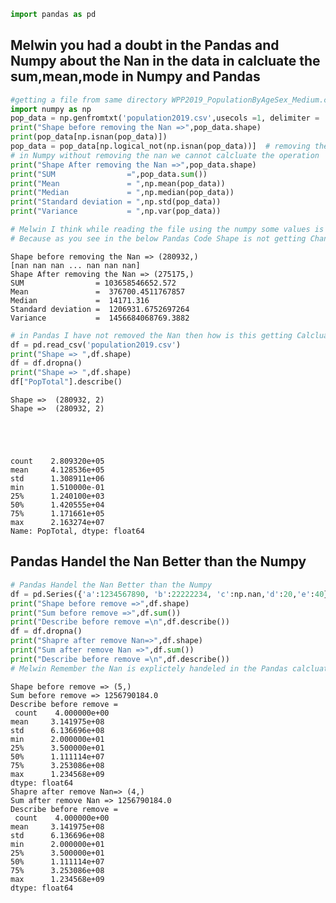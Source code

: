 ```python
import pandas as pd
```

## Melwin you had a doubt in the Pandas and Numpy about the Nan in the data in calcluate the sum,mean,mode in Numpy and Pandas


```python
#getting a file from same directory WPP2019_PopulationByAgeSex_Medium.csv
import numpy as np
pop_data = np.genfromtxt('population2019.csv',usecols =1, delimiter = ',',skip_header = 1)
print("Shape before removing the Nan =>",pop_data.shape)
print(pop_data[np.isnan(pop_data)])
pop_data = pop_data[np.logical_not(np.isnan(pop_data))]  # removing the nan values
# in Numpy without removing the nan we cannot calcluate the operation 
print("Shape After removing the Nan =>",pop_data.shape)
print("SUM                =",pop_data.sum())
print("Mean               = ",np.mean(pop_data))
print("Median             = ",np.median(pop_data))
print("Standard deviation = ",np.std(pop_data))
print("Variance           = ",np.var(pop_data))

# Melwin I think while reading the file using the numpy some values is getting converted to Nan
# Because as you see in the below Pandas Code Shape is not getting Changed in the Pandas even after the dropna
```

    Shape before removing the Nan => (280932,)
    [nan nan nan ... nan nan nan]
    Shape After removing the Nan => (275175,)
    SUM                = 103658546652.572
    Mean               =  376700.4511767857
    Median             =  14171.316
    Standard deviation =  1206931.6752697264
    Variance           =  1456684068769.3882
    


```python
# in Pandas I have not removed the Nan then how is this getting Calcluated ?
df = pd.read_csv('population2019.csv')
print("Shape => ",df.shape)
df = df.dropna()
print("Shape => ",df.shape)
df["PopTotal"].describe()
```

    Shape =>  (280932, 2)
    Shape =>  (280932, 2)
    




    count    2.809320e+05
    mean     4.128536e+05
    std      1.308911e+06
    min      1.510000e-01
    25%      1.240100e+03
    50%      1.420555e+04
    75%      1.171661e+05
    max      2.163274e+07
    Name: PopTotal, dtype: float64



##  Pandas Handel the Nan Better than the Numpy


```python
# Pandas Handel the Nan Better than the Numpy
df = pd.Series({'a':1234567890, 'b':22222234, 'c':np.nan,'d':20,'e':40})
print("Shape before remove =>",df.shape)
print("Sum before remove =>",df.sum())
print("Describe before remove =\n",df.describe())
df = df.dropna()
print("Shapre after remove Nan=>",df.shape)
print("Sum after remove Nan =>",df.sum())
print("Describe before remove =\n",df.describe())
# Melwin Remember the Nan is explictely handeled in the Pandas calcluation is done excluding those rows
```

    Shape before remove => (5,)
    Sum before remove => 1256790184.0
    Describe before remove =
     count    4.000000e+00
    mean     3.141975e+08
    std      6.136696e+08
    min      2.000000e+01
    25%      3.500000e+01
    50%      1.111114e+07
    75%      3.253086e+08
    max      1.234568e+09
    dtype: float64
    Shapre after remove Nan=> (4,)
    Sum after remove Nan => 1256790184.0
    Describe before remove =
     count    4.000000e+00
    mean     3.141975e+08
    std      6.136696e+08
    min      2.000000e+01
    25%      3.500000e+01
    50%      1.111114e+07
    75%      3.253086e+08
    max      1.234568e+09
    dtype: float64
    


```python

```

